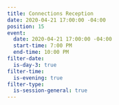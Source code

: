 ```yaml
---
title: Connections Reception
date: 2020-04-21 17:00:00 -04:00
position: 15
event:
  date: 2020-04-21 17:00:00 -04:00
  start-time: 7:00 PM
  end-time: 10:00 PM
filter-date:
  is-day-3: true
filter-time:
  is-evening: true
filter-type:
  is-session-general: true
---
```


